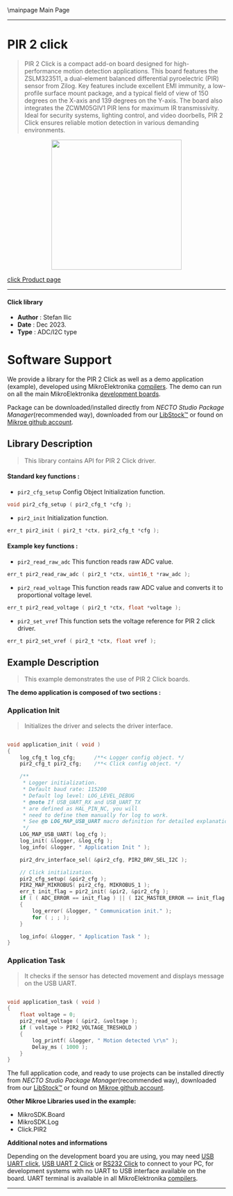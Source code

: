 \mainpage Main Page

---
# PIR 2 click

> PIR 2 Click is a compact add-on board designed for high-performance motion detection applications. This board features the ZSLM323511, a dual-element balanced differential pyroelectric (PIR) sensor from Zilog. Key features include excellent EMI immunity, a low-profile surface mount package, and a typical field of view of 150 degrees on the X-axis and 139 degrees on the Y-axis. The board also integrates the ZCWM05GIV1 PIR lens for maximum IR transmissivity. Ideal for security systems, lighting control, and video doorbells, PIR 2 Click ensures reliable motion detection in various demanding environments.

<p align="center">
  <img src="https://download.mikroe.com/images/click_for_ide/pir2_click.png" height=300px>
</p>

[click Product page](https://www.mikroe.com/pir-2-click)

---


#### Click library

- **Author**        : Stefan Ilic
- **Date**          : Dec 2023.
- **Type**          : ADC/I2C type


# Software Support

We provide a library for the PIR 2 Click
as well as a demo application (example), developed using MikroElektronika
[compilers](https://www.mikroe.com/necto-studio).
The demo can run on all the main MikroElektronika [development boards](https://www.mikroe.com/development-boards).

Package can be downloaded/installed directly from *NECTO Studio Package Manager*(recommended way), downloaded from our [LibStock&trade;](https://libstock.mikroe.com) or found on [Mikroe github account](https://github.com/MikroElektronika/mikrosdk_click_v2/tree/master/clicks).

## Library Description

> This library contains API for PIR 2 Click driver.

#### Standard key functions :

- `pir2_cfg_setup` Config Object Initialization function.
```c
void pir2_cfg_setup ( pir2_cfg_t *cfg );
```

- `pir2_init` Initialization function.
```c
err_t pir2_init ( pir2_t *ctx, pir2_cfg_t *cfg );
```

#### Example key functions :

- `pir2_read_raw_adc` This function reads raw ADC value.
```c
err_t pir2_read_raw_adc ( pir2_t *ctx, uint16_t *raw_adc );
```

- `pir2_read_voltage` This function reads raw ADC value and converts it to proportional voltage level.
```c
err_t pir2_read_voltage ( pir2_t *ctx, float *voltage );
```

- `pir2_set_vref` This function sets the voltage reference for PIR 2 click driver.
```c
err_t pir2_set_vref ( pir2_t *ctx, float vref );
```

## Example Description

> This example demonstrates the use of PIR 2 Click boards.

**The demo application is composed of two sections :**

### Application Init

> Initializes the driver and selects the driver interface.

```c

void application_init ( void )
{
    log_cfg_t log_cfg;      /**< Logger config object. */
    pir2_cfg_t pir2_cfg;    /**< Click config object. */

    /** 
     * Logger initialization.
     * Default baud rate: 115200
     * Default log level: LOG_LEVEL_DEBUG
     * @note If USB_UART_RX and USB_UART_TX 
     * are defined as HAL_PIN_NC, you will 
     * need to define them manually for log to work. 
     * See @b LOG_MAP_USB_UART macro definition for detailed explanation.
     */
    LOG_MAP_USB_UART( log_cfg );
    log_init( &logger, &log_cfg );
    log_info( &logger, " Application Init " );

    pir2_drv_interface_sel( &pir2_cfg, PIR2_DRV_SEL_I2C );

    // Click initialization.
    pir2_cfg_setup( &pir2_cfg );
    PIR2_MAP_MIKROBUS( pir2_cfg, MIKROBUS_1 );
    err_t init_flag = pir2_init( &pir2, &pir2_cfg );
    if ( ( ADC_ERROR == init_flag ) || ( I2C_MASTER_ERROR == init_flag ) )
    {
        log_error( &logger, " Communication init." );
        for ( ; ; );
    }

    log_info( &logger, " Application Task " );
}

```

### Application Task

> It checks if the sensor has detected movement and displays message on the USB UART.

```c

void application_task ( void ) 
{
    float voltage = 0;
    pir2_read_voltage ( &pir2, &voltage );
    if ( voltage > PIR2_VOLTAGE_TRESHOLD )
    {
        log_printf( &logger, " Motion detected \r\n" );
        Delay_ms ( 1000 );
    }
}

```

The full application code, and ready to use projects can be installed directly from *NECTO Studio Package Manager*(recommended way), downloaded from our [LibStock&trade;](https://libstock.mikroe.com) or found on [Mikroe github account](https://github.com/MikroElektronika/mikrosdk_click_v2/tree/master/clicks).

**Other Mikroe Libraries used in the example:**

- MikroSDK.Board
- MikroSDK.Log
- Click.PIR2

**Additional notes and informations**

Depending on the development board you are using, you may need
[USB UART click](https://www.mikroe.com/usb-uart-click),
[USB UART 2 Click](https://www.mikroe.com/usb-uart-2-click) or
[RS232 Click](https://www.mikroe.com/rs232-click) to connect to your PC, for
development systems with no UART to USB interface available on the board. UART
terminal is available in all MikroElektronika
[compilers](https://shop.mikroe.com/compilers).

---

